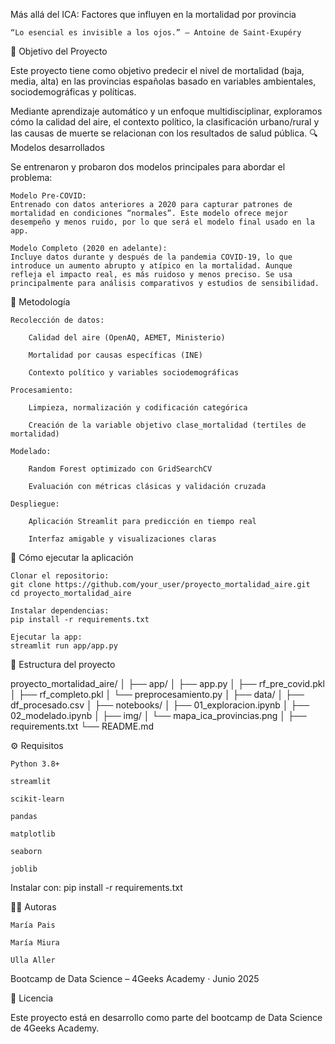 Más allá del ICA: Factores que influyen en la mortalidad por provincia

    “Lo esencial es invisible a los ojos.” — Antoine de Saint-Exupéry

🎯 Objetivo del Proyecto

Este proyecto tiene como objetivo predecir el nivel de mortalidad (baja, media, alta) en las provincias españolas basado en variables ambientales, sociodemográficas y políticas.

Mediante aprendizaje automático y un enfoque multidisciplinar, exploramos cómo la calidad del aire, el contexto político, la clasificación urbano/rural y las causas de muerte se relacionan con los resultados de salud pública.
🔍 Modelos desarrollados

Se entrenaron y probaron dos modelos principales para abordar el problema:

    Modelo Pre-COVID:
    Entrenado con datos anteriores a 2020 para capturar patrones de mortalidad en condiciones “normales”. Este modelo ofrece mejor desempeño y menos ruido, por lo que será el modelo final usado en la app.

    Modelo Completo (2020 en adelante):
    Incluye datos durante y después de la pandemia COVID-19, lo que introduce un aumento abrupto y atípico en la mortalidad. Aunque refleja el impacto real, es más ruidoso y menos preciso. Se usa principalmente para análisis comparativos y estudios de sensibilidad.

🧠 Metodología

    Recolección de datos:

        Calidad del aire (OpenAQ, AEMET, Ministerio)

        Mortalidad por causas específicas (INE)

        Contexto político y variables sociodemográficas

    Procesamiento:

        Limpieza, normalización y codificación categórica

        Creación de la variable objetivo clase_mortalidad (tertiles de mortalidad)

    Modelado:

        Random Forest optimizado con GridSearchCV

        Evaluación con métricas clásicas y validación cruzada

    Despliegue:

        Aplicación Streamlit para predicción en tiempo real

        Interfaz amigable y visualizaciones claras

🚀 Cómo ejecutar la aplicación

    Clonar el repositorio:
    git clone https://github.com/your_user/proyecto_mortalidad_aire.git
    cd proyecto_mortalidad_aire

    Instalar dependencias:
    pip install -r requirements.txt

    Ejecutar la app:
    streamlit run app/app.py

📂 Estructura del proyecto

proyecto_mortalidad_aire/
│
├── app/
│   ├── app.py
│   ├── rf_pre_covid.pkl
│   ├── rf_completo.pkl
│   └── preprocesamiento.py
│
├── data/
│   ├── df_procesado.csv
│
├── notebooks/
│   ├── 01_exploracion.ipynb
│   ├── 02_modelado.ipynb
│
├── img/
│   └── mapa_ica_provincias.png
│
├── requirements.txt
└── README.md

⚙️ Requisitos

    Python 3.8+

    streamlit

    scikit-learn

    pandas

    matplotlib

    seaborn

    joblib

Instalar con:
pip install -r requirements.txt


👩‍💻 Autoras

    María Pais

    María Miura

    Ulla Aller

Bootcamp de Data Science – 4Geeks Academy · Junio 2025

📄 Licencia

Este proyecto está en desarrollo como parte del bootcamp de Data Science de 4Geeks Academy.
